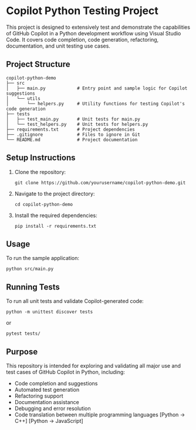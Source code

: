 # Copilot Python Testing Project

This project is designed to extensively test and demonstrate the capabilities of GitHub Copilot in a Python development workflow using Visual Studio Code. It covers code completion, code generation, refactoring, documentation, and unit testing use cases.

## Project Structure

```
copilot-python-demo
├── src
│   ├── main.py            # Entry point and sample logic for Copilot suggestions
│   └── utils
│       └── helpers.py     # Utility functions for testing Copilot's code generation
├── tests
│   ├── test_main.py       # Unit tests for main.py
│   └── test_helpers.py    # Unit tests for helpers.py
├── requirements.txt       # Project dependencies
├── .gitignore             # Files to ignore in Git
└── README.md              # Project documentation
```

## Setup Instructions

1. Clone the repository:
   ```
   git clone https://github.com/yourusername/copilot-python-demo.git
   ```

2. Navigate to the project directory:
   ```
   cd copilot-python-demo
   ```

3. Install the required dependencies:
   ```
   pip install -r requirements.txt
   ```

## Usage

To run the sample application:
```
python src/main.py
```

## Running Tests

To run all unit tests and validate Copilot-generated code:
```
python -m unittest discover tests
```
or
```
pytest tests/
```

## Purpose

This repository is intended for exploring and validating all major use and test cases of GitHub Copilot in Python, including:
- Code completion and suggestions
- Automated test generation
- Refactoring support
- Documentation assistance
- Debugging and error resolution
- Code translation between multiple programming languages [Python -> C++] [Python -> JavaScript]
